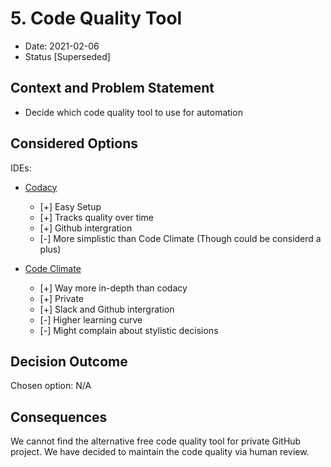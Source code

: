 # 5. Code Quality Tool

* Date: 2021-02-06 
* Status [Superseded]

## Context and Problem Statement

* Decide which code quality tool to use for automation

## Considered Options

IDEs:
* [Codacy](https://www.codacy.com/) 
  * [+] Easy Setup
  * [+] Tracks quality over time
  * [+] Github intergration
  * [-] More simplistic than Code Climate  (Though could be considerd a plus)
  
* [Code Climate](https://codeclimate.com/)
  * [+] Way more in-depth than codacy
  * [+] Private
  * [+] Slack and Github intergration
  * [-] Higher learning curve
  * [-] Might complain about stylistic decisions
  
## Decision Outcome

Chosen option: N/A


## Consequences
We cannot find the alternative free code quality tool for private GitHub project. We have decided to maintain the code quality via human review.
